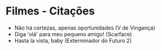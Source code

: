 # Filmes - Citações

- Não há certezas, apenas oportunidades (V de Vingança)
- Diga 'olá' para meu pequeno amigo! (Scarface)
- Hasta la vista, baby (Exterminador do Futuro 2)
